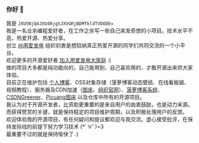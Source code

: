 ### 你好 👋

我是 `JXU5NjQ4JXU4Rjg5JXVGRjBDMTkldTVDODE=`  
我是一名业余编程爱好者，在工作之余写一些自己突发奇想的小项目。技术水平不高，热爱开源、热爱分享。  
创立 [@用爱发电](https://github.com/Programming-With-Love) 组织初衷是想招纳真正热爱开源的同学们共同交流的一个小平台。  
欢迎更多的开源爱好者 [加入用爱发电大家庭](https://hacpai.com/article/1570552518797) :)  
做的项目大多都是纯功能向的，自己能用到、自己喜欢用的，才敢开源出来供大家体验。  
目前正在维护包括 [个人博客](https://www.stackoverflow.wiki)、OSS对象存储（菠萝博客动态壁纸、在线看板娘、视频教程）、服务器及CDN加速（[图床](https://pic.stackoverflow.wiki)、[组织官网](https://programmingwithlove.stackoverflow.wiki)）、[菠萝博客系统](https://github.com/adlered/bolo-solo)、[CSDNGreener](https://github.com/adlered/CSDNGreener)、[Picuang图床](https://github.com/adlered/Picuang) 以及仓库中所有的开源项目。  
我认为对于开源开发者，比资助更重要的是来自用户的由衷鼓励，也是动力来源。而获得赞赏的关键，就是保持稳定的项目维护周期，以及积极处理用户的反馈。  
欢迎体验我的开源项目，有任何疑问和提议都欢迎与我交流。虚心接受批评，在保持发际线的前提下努力学习技术 (*ﾟ∀ﾟ)=3  
最重要不过的就是保持愉快了 :)
